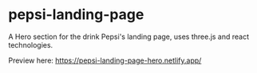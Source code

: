 # pepsi-landing-page
A Hero section for the drink Pepsi's landing page, uses three.js and react technologies. 

Preview here:
https://pepsi-landing-page-hero.netlify.app/
